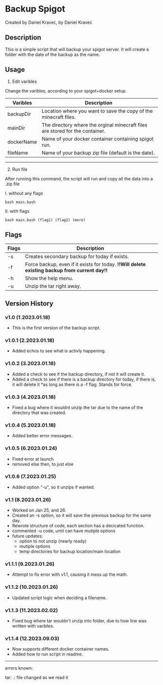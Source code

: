 # Backup Spigot
Created by Daniel Kravec, by Daniel Kravec

## Description
This is a simple script that will backup your spigot server. It will create a folder with the date of the backup as the name.

## Usage

1. Edit varibles

Change the varibles, according to your spigot+docker setup.

| Varibles | Description |
| -- | -- |
| backupDir | Location where you want to save the copy of the minecraft files. |
| mainDir | The directory where the orginal minecraft files are stored for the container. |
| dockerName | Name of your docker container containing spigot run. |
| fileName | Name of your backup zip file (default is the date). |

---

2. Run file

After running this command, the script will run and copy all the data into a .zip file


I. without any flags

```bash main.bash```

II. with flags

```bash main.bash (flag1) (flag2) (more)```



## Flags
| Flags | Description |
| --- | --- |
| -s | Creates secondary backup for today if exists. |
| -f | Force backup, even if it exists for today. **!!Will delete existing backup from current day!!** |
| -h | Show the help menu. |
| -u | Unzip the tar right away. |

## Version History
### v1.0 (1.2023.01.18)
- This is the first version of the backup script.

### v1.0.1 (2.2023.01.18)
- Added echos to see what is activly happening.

### v1.0.2 (3.2023.01.18)
- Added a check to see if the backup directory, if not it will create it.
- Added a check to see if there is a backup directory for today, if there is, it will delete it \*as long as there is a -f flag. Stands for force.

### v1.0.3 (4.2023.01.18)
- Fixed a bug where it wouldnt unzip the tar due to the name of the directory that was created.

### v1.0.4 (5.2023.01.18)
- Added better error messages.

### v1.0.5 (6.2023.01.24)
- Fixed error at launch
- removed else then, to just else

### v1.0.6 (7.2023.01.25)
- Added option "-u", so it unzips if wanted.

### v1.1 (8.2023.01.26)
- Worked on Jan 25, and 26.
- Created an -s option, so it will save the previous backup for the same day.
- Rewrote structure of code, each section has a decicated function. 
- commented -u code, until can have mutiple options
- future updates:
    - option to not unzip (nearly ready)
    - mutiple options 
    - temp directories for backup location/main location

### v1.1.1 (9.2023.01.26)
- Attempt to fix error with v1.1, causing it mess up the math.

### v1.1.2 (10.2023.01.26)
- Updated script logic when deciding a filename.

### v1.1.3 (11.2023.02.02)
- Fixed bug where tar wouldn't unzip into folder, due to how line was written with varibles.

### v1.1.4 (12.2023.09.03)
- Now supports different docker container names.
- Added how to run script in readme.


---

errors known:

tar: .: file changed as we read it

